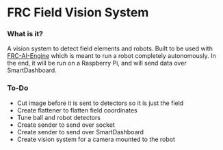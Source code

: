# FRC Field Vision System
  
### What is it?  
A vision system to detect field elements and robots. Built to be used with [FRC-AI-Engine](https://github.com/TheLocust3/FRC-AI-Engine) which is meant to run a robot completely autonomously. In the end, it will be run on a Raspberry Pi, and will send data over SmartDashboard.

### To-Do  
 - Cut image before it is sent to detectors so it is just the field
 - Create flattener to flatten field coordinates
 - Tune ball and robot detectors
 - Create sender to send over socket
 - Create sender to send over SmartDashboard
 - Create vision system for a camera mounted to the robot